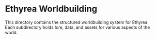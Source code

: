 # Ethyrea Worldbuilding

This directory contains the structured worldbuilding system for Ethyrea.
Each subdirectory holds lore, data, and assets for various aspects of the world.

